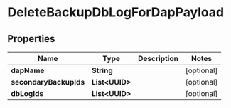 

# DeleteBackupDbLogForDapPayload


## Properties

Name | Type | Description | Notes
------------ | ------------- | ------------- | -------------
**dapName** | **String** |  |  [optional]
**secondaryBackupIds** | **List&lt;UUID&gt;** |  |  [optional]
**dbLogIds** | **List&lt;UUID&gt;** |  |  [optional]



